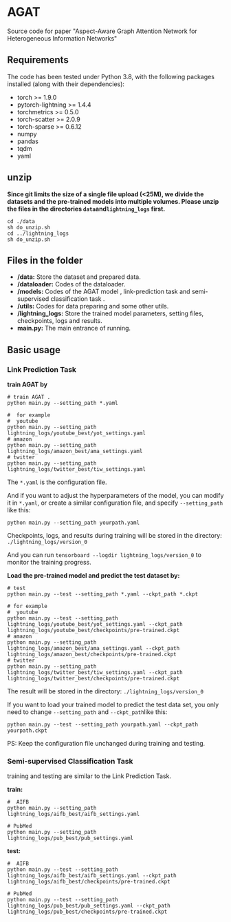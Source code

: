 # AGAT

Source code for paper "Aspect-Aware Graph Attention Network for Heterogeneous Information Networks"

## Requirements

The code has been tested under Python 3.8, with the following packages installed (along with their dependencies):

- torch >= 1.9.0
- pytorch-lightning >= 1.4.4
- torchmetrics >= 0.5.0
- torch-scatter >= 2.0.9
- torch-sparse >= 0.6.12
- numpy
- pandas
- tqdm
- yaml

## unzip

**Since git limits the size of a single file upload (<25M), we divide the datasets and the pre-trained models into multiple volumes. Please unzip the files in the directories `data`and`lightning_logs` first.**

```
cd ./data
sh do_unzip.sh
cd ../lightning_logs
sh do_unzip.sh
```

## Files in the folder

- **/data:** Store the dataset and prepared data.
- **/dataloader:** Codes of the dataloader.
- **/models:** Codes of the AGAT model , link-prediction task and semi-supervised classification task .
- **/utils:** Codes for data preparing and some other utils.
- **/lightning_logs:** Store the trained model parameters, setting files, checkpoints, logs and results.
- **main.py:** The main entrance of running.

## Basic usage

### Link Prediction Task

**train AGAT by**

```
# train AGAT .
python main.py --setting_path *.yaml

#  for example
#  youtube
python main.py --setting_path lightning_logs/youtube_best/yot_settings.yaml
# amazon
python main.py --setting_path lightning_logs/amazon_best/ama_settings.yaml
# twitter
python main.py --setting_path lightning_logs/twitter_best/tiw_settings.yaml

```
The `*.yaml` is the  configuration file.

And if you want to adjust the hyperparameters of the model, you can modify it in `*.yaml`, or create a similar configuration file, and specify `--setting_path` like this:

```
python main.py --setting_path yourpath.yaml
```

Checkpoints, logs, and results during training will be stored in the directory: `./lightning_logs/version_0`

And you can run `tensorboard --logdir lightning_logs/version_0` to monitor the training progress.

**Load the pre-trained model and predict the test dataset by:**

```
# test 
python main.py --test --setting_path *.yaml --ckpt_path *.ckpt

# for example
#  youtube
python main.py --test --setting_path lightning_logs/youtube_best/yot_settings.yaml --ckpt_path lightning_logs/youtube_best/checkpoints/pre-trained.ckpt
# amazon
python main.py --setting_path lightning_logs/amazon_best/ama_settings.yaml --ckpt_path lightning_logs/amazon_best/checkpoints/pre-trained.ckpt
# twitter
python main.py --setting_path lightning_logs/twitter_best/tiw_settings.yaml --ckpt_path lightning_logs/twitter_best/checkpoints/pre-trained.ckpt
```
The result will be stored in the directory: `./lightning_logs/version_0`

If you want to load your trained model to predict the test data set, you only need to change `--setting_path` and `--ckpt_path`like this:

```
python main.py --test --setting_path yourpath.yaml --ckpt_path yourpath.ckpt
```

PS: Keep the configuration file unchanged during training and testing.

### Semi-supervised Classification Task

training and testing are similar to the Link Prediction Task.

**train:**

```
#  AIFB
python main.py --setting_path lightning_logs/aifb_best/aifb_settings.yaml

# PubMed
python main.py --setting_path lightning_logs/pub_best/pub_settings.yaml
```

**test:**
```
#  AIFB
python main.py --test --setting_path lightning_logs/aifb_best/aifb_settings.yaml --ckpt_path lightning_logs/aifb_best/checkpoints/pre-trained.ckpt

# PubMed
python main.py --test --setting_path lightning_logs/pub_best/pub_settings.yaml --ckpt_path lightning_logs/pub_best/checkpoints/pre-trained.ckpt
```

